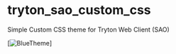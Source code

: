 # tryton_sao_custom_css
Simple Custom CSS theme for Tryton Web Client (SAO)


[![BlueTheme](screenshot.png)]
